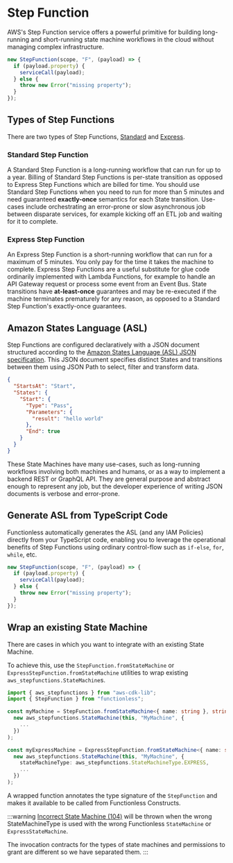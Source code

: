 # Step Function

AWS's Step Function service offers a powerful primitive for building long-running and short-running state machine workflows in the cloud without managing complex infrastructure.

```ts
new StepFunction(scope, "F", (payload) => {
  if (payload.property) {
    serviceCall(payload);
  } else {
    throw new Error("missing property");
  }
});
```

## Types of Step Functions

There are two types of Step Functions, [Standard](#standard) and [Express](#express).

### Standard Step Function

A Standard Step Function is a long-running workflow that can run for up to a year. Billing of Standard Step Functions is per-state transition as opposed to Express Step Functions which are billed for time. You should use Standard Step Functions when you need to run for more than 5 minutes and need guaranteed **exactly-once** semantics for each State transition. Use-cases include orchestrating an error-prone or slow asynchronous job between disparate services, for example kicking off an ETL job and waiting for it to complete.

### Express Step Function

An Express Step Function is a short-running workflow that can run for a maximum of 5 minutes. You only pay for the time it takes the machine to complete. Express Step Functions are a useful substitute for glue code ordinarily implemented with Lambda Functions, for example to handle an API Gateway request or process some event from an Event Bus. State transitions have **at-least-once** guarantees and may be re-executed if the machine terminates prematurely for any reason, as opposed to a Standard Step Function's exactly-once guarantees.

## Amazon States Language (ASL)

Step Functions are configured declaratively with a JSON document structured according to the [Amazon States Language (ASL) JSON specification](https://docs.aws.amazon.com/step-functions/latest/dg/concepts-amazon-states-language.html). This JSON document specifies distinct States and transitions between them using JSON Path to select, filter and transform data.

```json
{
  "StartsAt": "Start",
  "States": {
    "Start": {
      "Type": "Pass",
      "Parameters": {
        "result": "hello world"
      },
      "End": true
    }
  }
}
```

These State Machines have many use-cases, such as long-running workflows involving both machines and humans, or as a way to implement a backend REST or GraphQL API. They are general purpose and abstract enough to represent any job, but the developer experience of writing JSON documents is verbose and error-prone.

## Generate ASL from TypeScript Code

Functionless automatically generates the ASL (and any IAM Policies) directly from your TypeScript code, enabling you to leverage the operational benefits of Step Functions using ordinary control-flow such as `if-else`, `for`, `while`, etc.

```ts
new StepFunction(scope, "F", (payload) => {
  if (payload.property) {
    serviceCall(payload);
  } else {
    throw new Error("missing property");
  }
});
```

## Wrap an existing State Machine

There are cases in which you want to integrate with an existing State Machine.

To achieve this, use the `StepFunction.fromStateMachine`  or `ExpressStepFunction.fromStateMachine` utilities to wrap existing `aws_stepfunctions.StateMachine`s.

```ts
import { aws_stepfunctions } from "aws-cdk-lib";
import { StepFunction } from "functionless";

const myMachine = StepFunction.fromStateMachine<{ name: string }, string>(
  new aws_stepfunctions.StateMachine(this, "MyMachine", {
    ...
  })
);

const myExpressMachine = ExpressStepFunction.fromStateMachine<{ name: string }, string>(
  new aws_stepfunctions.StateMachine(this, "MyMachine", {
    stateMachineType: aws_stepfunctions.StateMachineType.EXPRESS,
    ...
  })
);
```

A wrapped function annotates the type signature of the `StepFunction` and makes it available to be called from Functionless Constructs.

:::warning
[Incorrect State Machine (104)](../../error-codes.md#incorrect-state-machine-type-imported) will be thrown when the wrong StateMachineType is used with the wrong Functionless `StateMachine` or `ExpressStateMachine`.

The invocation contracts for the types of state machines and permissions to grant are different so we have separated them.
:::